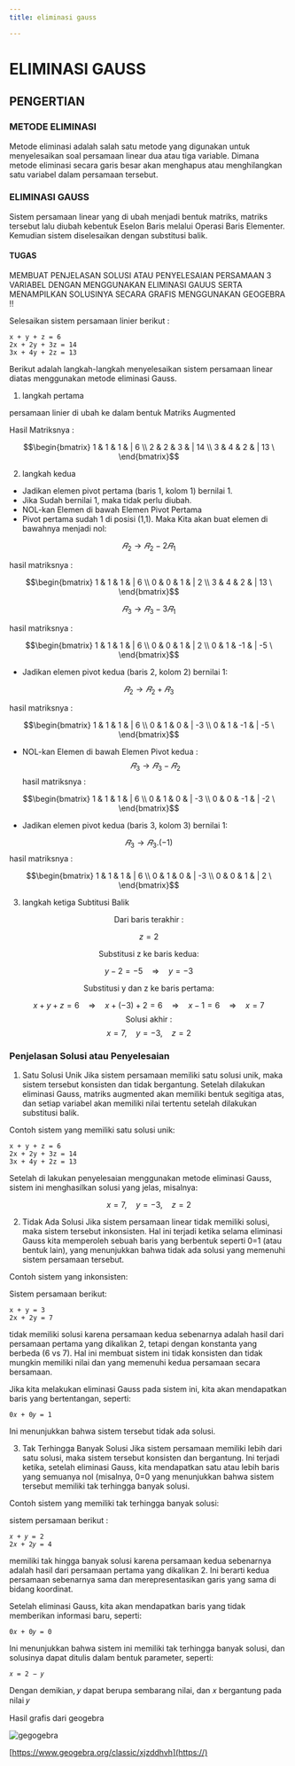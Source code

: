 ```yaml
---
title: eliminasi gauss

---
```


# ELIMINASI GAUSS
## PENGERTIAN
### METODE ELIMINASI
Metode eliminasi adalah salah satu metode yang digunakan untuk menyelesaikan soal persamaan linear dua atau tiga variable. Dimana metode eliminasi secara garis besar akan menghapus atau menghilangkan satu variabel dalam persamaan tersebut.

### ELIMINASI GAUSS
Sistem persamaan linear yang di ubah menjadi bentuk matriks, matriks tersebut lalu diubah kebentuk Eselon Baris melalui Operasi Baris Elementer. Kemudian sistem diselesaikan dengan substitusi balik.

#### TUGAS
MEMBUAT PENJELASAN SOLUSI ATAU PENYELESAIAN PERSAMAAN 3 VARIABEL DENGAN MENGGUNAKAN ELIMINASI GAUUS SERTA MENAMPILKAN SOLUSINYA SECARA GRAFIS MENGGUNAKAN GEOGEBRA !!

Selesaikan sistem persamaan linier berikut :
 
    x + y + z = 6
    2x + 2y + 3z = 14
    3x + 4y + 2z = 13

Berikut adalah langkah-langkah menyelesaikan sistem persamaan linear diatas menggunakan metode eliminasi Gauss.

1. langkah pertama 

persamaan linier di ubah ke dalam bentuk Matriks Augmented

Hasil Matriksnya : 

$$\begin{bmatrix}
1 & 1 & 1 & | 6 \\
2 & 2 & 3 & | 14 \\
3 & 4 & 2 & | 13  \
\end{bmatrix}$$


2. langkah kedua
- Jadikan elemen pivot pertama (baris 1, kolom 1) bernilai 1.
- Jika Sudah bernilai 1, maka tidak perlu diubah.
- NOL-kan Elemen di bawah Elemen Pivot Pertama
- Pivot pertama sudah 1 di posisi (1,1). Maka Kita akan buat elemen di bawahnya menjadi nol:

$$𝑅_2→𝑅_2−2𝑅_1$$
  
  hasil matriksnya : 
  
$$\begin{bmatrix}
1 & 1 & 1 & | 6 \\
0 & 0 & 1 & | 2  \\
3 & 4 & 2 & | 13  \
\end{bmatrix}$$
 
  
$$𝑅_3→𝑅_3−3𝑅_1$$
  
  hasil matriksnya : 
  
$$\begin{bmatrix}
1 & 1 & 1 &  | 6 \\
0 & 0 & 1 &  | 2  \\
0 & 1 & -1 & | -5  \
\end{bmatrix}$$
  
  
- Jadikan elemen pivot kedua (baris 2, kolom 2) bernilai 1:

$$𝑅_2→𝑅_2+𝑅_3$$
  
  hasil matriksnya :
  
$$\begin{bmatrix}
1 & 1 & 1 & | 6 \\
0 & 1 & 0 & | -3 \\
0 & 1 & -1 & | -5 \
\end{bmatrix}$$
  
 - NOL-kan Elemen di bawah Elemen Pivot kedua :
$$𝑅_3→𝑅_3-𝑅_2$$
  hasil matriksnya : 

$$\begin{bmatrix}
1 & 1 & 1 & | 6 \\
0 & 1 & 0 & | -3 \\
0 & 0 & -1 & | -2 \
\end{bmatrix}$$
  
  
- Jadikan elemen pivot kedua (baris 3, kolom 3) bernilai 1:
  
$$𝑅_3→𝑅_3.(-1)$$
  hasil matriksnya : 

$$\begin{bmatrix}
1 & 1 & 1 & | 6 \\
0 & 1 & 0 & | -3 \\
0 & 0 & 1 & | 2   \ 
\end{bmatrix}$$
  
3. langkah ketiga
   Subtitusi Balik
   
$$\text{Dari baris terakhir } : $$

$$z = 2$$

$$\text{Substitusi z ke baris kedua} : $$

$$ y - 2 = -5 \quad \Rightarrow \quad y = -3 $$

$$ \text{Substitusi y dan z ke baris pertama}:$$

$$ x + y + z = 6 \quad \Rightarrow \quad x + (- 3) + 2 = 6 \quad \Rightarrow \quad x - 1 = 6 \quad \Rightarrow \quad x = 7 $$
$$ \text{Solusi akhir :}$$
$$ x = 7, \quad y = -3, \quad z = 2$$

### Penjelasan Solusi atau Penyelesaian

1. Satu Solusi Unik 
Jika sistem persamaan memiliki satu solusi unik, maka sistem tersebut konsisten dan tidak bergantung. Setelah dilakukan eliminasi Gauss, matriks augmented akan memiliki bentuk segitiga atas, dan setiap variabel akan memiliki nilai tertentu setelah dilakukan substitusi balik.

Contoh sistem yang memiliki satu solusi unik:

    x + y + z = 6
    2x + 2y + 3z = 14
    3x + 4y + 2z = 13

Setelah di lakukan penyelesaian menggunakan metode eliminasi Gauss, sistem ini menghasilkan solusi yang jelas, misalnya:

$$ x = 7, \quad y = -3, \quad z = 2$$

2. Tidak Ada Solusi
Jika sistem persamaan linear tidak memiliki solusi, maka sistem tersebut inkonsisten. Hal ini terjadi ketika selama eliminasi Gauss kita memperoleh sebuah baris yang berbentuk seperti 0=1 (atau bentuk lain), yang menunjukkan bahwa tidak ada solusi yang memenuhi sistem persamaan tersebut.

Contoh sistem yang inkonsisten:

Sistem persamaan berikut:

    x + y = 3
    2x + 2y = 7

tidak memiliki solusi karena persamaan kedua sebenarnya adalah hasil dari persamaan pertama yang dikalikan 2, tetapi dengan konstanta yang berbeda (6 vs 7). Hal ini membuat sistem ini tidak konsisten dan tidak mungkin memiliki nilai  dan  yang memenuhi kedua persamaan secara bersamaan.
 
Jika kita melakukan eliminasi Gauss pada sistem ini, kita akan mendapatkan baris yang bertentangan, seperti:

    0𝑥 + 0𝑦 = 1

Ini menunjukkan bahwa sistem tersebut tidak ada solusi.

3. Tak Terhingga Banyak Solusi
Jika sistem persamaan memiliki lebih dari satu solusi, maka sistem tersebut konsisten dan bergantung. Ini terjadi ketika, setelah eliminasi Gauss, kita mendapatkan satu atau lebih baris yang semuanya nol (misalnya, 0=0 yang menunjukkan bahwa sistem tersebut memiliki tak terhingga banyak solusi.

Contoh sistem yang memiliki tak terhingga banyak solusi:

sistem persamaan berikut : 

    𝑥 + 𝑦 = 2
    2𝑥 + 2𝑦 = 4

memiliki tak hingga banyak solusi karena persamaan kedua sebenarnya adalah hasil dari persamaan pertama yang dikalikan 2. Ini berarti kedua persamaan sebenarnya sama dan merepresentasikan garis yang sama di bidang koordinat.

Setelah eliminasi Gauss, kita akan mendapatkan baris yang tidak memberikan informasi baru, seperti:

    0𝑥 + 0𝑦 = 0
    
Ini menunjukkan bahwa sistem ini memiliki tak terhingga banyak solusi, dan solusinya dapat ditulis dalam bentuk parameter, seperti:

    𝑥 = 2 − 𝑦
    
Dengan demikian, 𝑦 dapat berupa sembarang nilai, dan 𝑥 bergantung pada nilai 𝑦

Hasil grafis dari geogebra

![gegogebra](https://hackmd.io/_uploads/S1gNJnaiikl.png)

[https://www.geogebra.org/classic/xjzddhvh](https://)